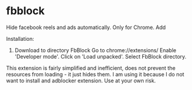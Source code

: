 # fbblock
Hide facebook reels and ads automatically. Only for Chrome. Add 

Installation:

1. Download to directory FbBlock
Go to chrome://extensions/
Enable 'Developer mode'.
Click on 'Load unpacked'.
Select FbBlock directory.

This extension is fairly simplified and inefficient, does not prevent the resources from loading - it just hides them. I am using it because I do not want to install and adblocker extension.
Use at your own risk.

